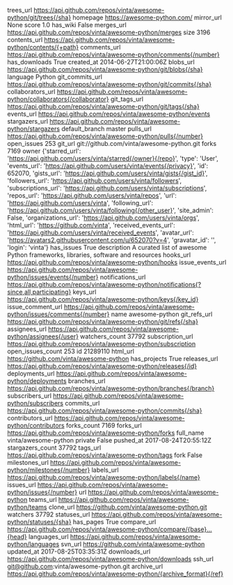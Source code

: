 trees_url https://api.github.com/repos/vinta/awesome-python/git/trees{/sha}
homepage https://awesome-python.com/
mirror_url None
score 1.0
has_wiki False
merges_url https://api.github.com/repos/vinta/awesome-python/merges
size 3196
contents_url https://api.github.com/repos/vinta/awesome-python/contents/{+path}
comments_url https://api.github.com/repos/vinta/awesome-python/comments{/number}
has_downloads True
created_at 2014-06-27T21:00:06Z
blobs_url https://api.github.com/repos/vinta/awesome-python/git/blobs{/sha}
language Python
git_commits_url https://api.github.com/repos/vinta/awesome-python/git/commits{/sha}
collaborators_url https://api.github.com/repos/vinta/awesome-python/collaborators{/collaborator}
git_tags_url https://api.github.com/repos/vinta/awesome-python/git/tags{/sha}
events_url https://api.github.com/repos/vinta/awesome-python/events
stargazers_url https://api.github.com/repos/vinta/awesome-python/stargazers
default_branch master
pulls_url https://api.github.com/repos/vinta/awesome-python/pulls{/number}
open_issues 253
git_url git://github.com/vinta/awesome-python.git
forks 7169
owner {'starred_url': 'https://api.github.com/users/vinta/starred{/owner}{/repo}', 'type': 'User', 'events_url': 'https://api.github.com/users/vinta/events{/privacy}', 'id': 652070, 'gists_url': 'https://api.github.com/users/vinta/gists{/gist_id}', 'followers_url': 'https://api.github.com/users/vinta/followers', 'subscriptions_url': 'https://api.github.com/users/vinta/subscriptions', 'repos_url': 'https://api.github.com/users/vinta/repos', 'url': 'https://api.github.com/users/vinta', 'following_url': 'https://api.github.com/users/vinta/following{/other_user}', 'site_admin': False, 'organizations_url': 'https://api.github.com/users/vinta/orgs', 'html_url': 'https://github.com/vinta', 'received_events_url': 'https://api.github.com/users/vinta/received_events', 'avatar_url': 'https://avatars2.githubusercontent.com/u/652070?v=4', 'gravatar_id': '', 'login': 'vinta'}
has_issues True
description A curated list of awesome Python frameworks, libraries, software and resources
hooks_url https://api.github.com/repos/vinta/awesome-python/hooks
issue_events_url https://api.github.com/repos/vinta/awesome-python/issues/events{/number}
notifications_url https://api.github.com/repos/vinta/awesome-python/notifications{?since,all,participating}
keys_url https://api.github.com/repos/vinta/awesome-python/keys{/key_id}
issue_comment_url https://api.github.com/repos/vinta/awesome-python/issues/comments{/number}
name awesome-python
git_refs_url https://api.github.com/repos/vinta/awesome-python/git/refs{/sha}
assignees_url https://api.github.com/repos/vinta/awesome-python/assignees{/user}
watchers_count 37792
subscription_url https://api.github.com/repos/vinta/awesome-python/subscription
open_issues_count 253
id 21289110
html_url https://github.com/vinta/awesome-python
has_projects True
releases_url https://api.github.com/repos/vinta/awesome-python/releases{/id}
deployments_url https://api.github.com/repos/vinta/awesome-python/deployments
branches_url https://api.github.com/repos/vinta/awesome-python/branches{/branch}
subscribers_url https://api.github.com/repos/vinta/awesome-python/subscribers
commits_url https://api.github.com/repos/vinta/awesome-python/commits{/sha}
contributors_url https://api.github.com/repos/vinta/awesome-python/contributors
forks_count 7169
forks_url https://api.github.com/repos/vinta/awesome-python/forks
full_name vinta/awesome-python
private False
pushed_at 2017-08-24T20:55:12Z
stargazers_count 37792
tags_url https://api.github.com/repos/vinta/awesome-python/tags
fork False
milestones_url https://api.github.com/repos/vinta/awesome-python/milestones{/number}
labels_url https://api.github.com/repos/vinta/awesome-python/labels{/name}
issues_url https://api.github.com/repos/vinta/awesome-python/issues{/number}
url https://api.github.com/repos/vinta/awesome-python
teams_url https://api.github.com/repos/vinta/awesome-python/teams
clone_url https://github.com/vinta/awesome-python.git
watchers 37792
statuses_url https://api.github.com/repos/vinta/awesome-python/statuses/{sha}
has_pages True
compare_url https://api.github.com/repos/vinta/awesome-python/compare/{base}...{head}
languages_url https://api.github.com/repos/vinta/awesome-python/languages
svn_url https://github.com/vinta/awesome-python
updated_at 2017-08-25T03:35:31Z
downloads_url https://api.github.com/repos/vinta/awesome-python/downloads
ssh_url git@github.com:vinta/awesome-python.git
archive_url https://api.github.com/repos/vinta/awesome-python/{archive_format}{/ref}